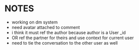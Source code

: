 # NOTES

- working on dm system
- need avatar attached to comment
- i think it must ref the author because author is a User _id
- OR ref the partner for theirs and use context for current user
- need to tie the conversation to the other user as well